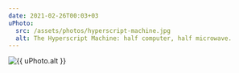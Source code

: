 ```yaml
---
date: 2021-02-26T00:03+03
uPhoto:
  src: /assets/photos/hyperscript-machine.jpg
  alt: The Hyperscript Machine: half computer, half microwave.
---
```


![{{ uPhoto.alt }}]({{uPhoto.src}})

